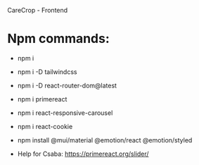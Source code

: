CareCrop - Frontend

# Npm commands:
- npm i
- npm i -D tailwindcss
- npm i -D react-router-dom@latest
- npm i primereact
- npm i react-responsive-carousel
- npm i react-cookie
- npm install @mui/material @emotion/react @emotion/styled


- Help for Csaba: https://primereact.org/slider/
